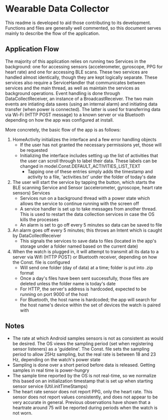 # Wearable Data Collector
This readme is developed to aid those contributing to its development. Functions and files are generally well commented, so this document serves mainly to describe the flow of the application. 

## Application Flow
The majority of this application relies on running two Services in the background: one for accessing sensors (accelerometer, gyroscope, PPG for heart rate) and one for accessing BLE scans. These two services are handled almost identically, though they are kept logically separate. These services also require a ServiceHandler that communicates between services and the main thread, as well as maintain the services as background operations. Event handling is done through DataCollectReceiver, an instance of a BroadcastReceiver. The two main events are intiating data saves (using an internal alarm) and initiating data transfer (when power is connected). The latter is used for transferring data via Wi-Fi (HTTP POST message) to a known server or via Bluetooth depending on how the app was configured at install.

More concretely, the basic flow of the app is as follows:
1. HomeActivity initializes the interface and a few error handling objects
   - If the user has not granted the necessary permissions yet, those will be requested
   - Initializing the interface includes setting up the list of activities that the user can scroll through to label their data. These labels can be changed in model.Const.DEFAULT_ACTIVITIES_LIST_TEXT
      - Tapping one of these entries simply adds the timestamp and activity to a file, 'activities.txt' under the folder of today's date
2. The user will start the service by tapping the button, which starts the BLE scanning Service and Sensor (accelerometer, gyroscope, heart rate sensors) Services
   - Services run on a background thread with a power state which allows the service to continue running with the screen off
   - A service handler is set up to take messages from another thread. This is used to restart the data collection services in case the OS kills the processes
   - An alarm is set to go off every 5 minutes so data can be saved to file
3. An alarm goes off every 5 minutes; this throws an Intent which is caught by DataCollectReceiver
   - This signals the services to save data to files (located in the app's storage under a folder named based on the current date)
4. When the watch is plugged in, it will attempt to transmit all its data to a server via Wifi (HTTP POST) or Bluetooth receiver, depending on how the Const. file is configured
   - Will send one folder (day of data) at a time; folder is put into .zip format
   - Once a day's files have been sent successfully, those files are deleted unless the folder name is today's date
   - For HTTP, the server's address is hardcoded, expected to be running on port 9000 of the host
   - For Bluetooth, the host name is hardcoded; the app will search for the host name's device within the set of devices the watch is paired with
   
   
## Notes
- The rate at which Android samples sensors is not as consistent as would be desired. The OS views the sampling period (set when registering sensor listeners) as a 'guideline'. The Const. file sets the sampling period to allow 25Hz sampling, but the real rate is between 18 and 23 Hz, depending on the watch's power state
- Sampling is done over a short period before data is released. Getting samples in real time is power-hungry
- The sample time reported by the OS is not real-time, so we normalize this based on an initialization timestamp that is set up when starting sensor service (Util.initTimeStamps)
- The heart rate sensor does not report PPG, only the heart rate. This sensor does not report values consistently, and does not appear to be very accurate in general. Previous observations have shown that a heartrate around 75 will be reported during periods when the watch is not worn.
